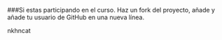 ###Si estas participando en el curso. Haz un fork del proyecto, añade y añade tu usuario de GitHub en una nueva línea.

nkhncat
